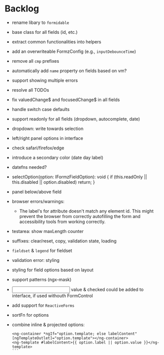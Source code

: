 # Backlog

- rename libary to `formidable`
- base class for all fields (id, etc.)
- extract common functionalities into helpers
- add an overwriteable FormzConfig (e.g., `inputDebounceTime`)
- remove all `cmp` prefixes
- automatically add `name` property on fields based on vm?
- support showing multiple errors
- resolve all TODOs
- fix valuedChange$ and focusedChange$ in all fields
- handle switch case defaults
- support readonly for all fields (dropdown, autocomplete, date)
- dropdown: write towards selection
- left/right panel options in interface
- check safari/firefox/edge
- introduce a secondary color (date day label)
- datefns needed?
- selectOption(option: IFormzFieldOption): void {
  if (this.readOnly || this.disabled || option.disabled) return; }
- panel below/above field
- browser errors/warnings:
  - The label's for attribute doesn't match any element id. This might prevent the browser from correctly autofilling the form and accessibility tools from working correctly.
- testarea: show maxLength counter
- suffixes: clear/reset, copy, validation state, loading
- `fieldset` & `legend` for fieldset
- validation error: styling
- styling for field options based on layout
- support patterns (ngx-mask)
- <input> value & checked could be added to interface, if used withouth FormControl
- add support for `ReactiveForms`
- sortFn for options
- combine inline & projected options:

  ````
  <ng-container *ngIf="option.template; else labelContent" [ngTemplateOutlet]="option.template"></ng-container>
  <ng-template #labelContent>{{ option.label || option.value }}</ng-template>
  ```
  ````
